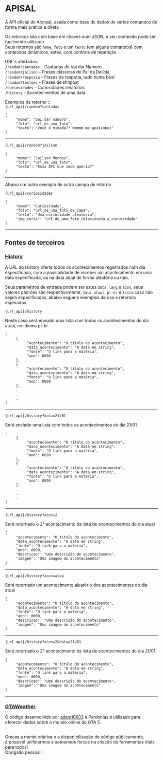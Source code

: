 ﻿# APISAL

A API oficial do Alonsal, usada como base de dados de vários comandos de forma mais prática e direta

Os retornos são com base em chaves num JSON, e seu conteúdo pode ser facilmente utilizado<br>
Seus retornos são `nome`, `foto` e um `texto` (em alguns comandos) com conteúdos dinâmicos, estes, com controle de repetição

URL's ofertadas:
<br>`/random?cantadas` - Cantadas do Vai dar Namoro
<br>`/random?jailson` - Frases clássicas do Pai da Delícia
<br>`/random?rasputia` - Frases da rasputia, tudo numa boa!
<br>`/random?textoes` - Frases de shitpost
<br>`/curiosidades` - Curiosidades aleatórias
<br>`/history` - Acontecimentos de uma data

Exemplos de retorno :: <br>
`{url_api}/random?cantadas`

```
{
     "nome": "Vai dar namoro",
     "foto": "url_de_uma_foto",
     "texto": "Você é mimada?? Hmmmm me apaixonei"
}
```

<hr>

`{url_api}/random?jailson`

```
{
     "nome": "Jailson Mendes",
     "foto": "url_de_uma_foto",
     "texto": "Essa API que você queria?"
}
```

<hr>

Abaixo um outro exemplo de outro campo de retorno

`{url_api}/curiosidades`

```
{
     "nome": "Curiosidade",
     "foto": "url_de_uma_foto_de_capa",
     "texto": "Uma curiosidade aleatória",
     "img_curio": "url_de_uma_foto_relacionada_a_curiosidade"
}
```

<hr>
<h2>Fontes de terceiros</h2>

<h3><a href="https://history.uol.com.br/hoje-na-historia">History</a></h3>

A URL do History oferta todos os acontecimentos registrados num dia especificado, com a possibilidade
de receber um acontecimento em uma data especificada, ou na data atual de forma aleatória ou não.<br>


Seus paramêtros de entrada podem ser estes `data`, `lang` e `acon`, seus valores padrões são
respectivamente, `data atual`, `pt-br` e `lista` caso não sejam especificados, abaixo seguem exemplos de uso e retornos esperados:

`{url_api}/history`

Neste caso será enviado uma lista com todos os acontecimentos do dia atual, no idioma pt-br

```
[
     {
          "acontecimento": "O titulo do acontecimento",
          "data_acontecimento": "A data em string",
          "fonte": "O link para a matéria",
          "ano": 0000
     },
     {
          "acontecimento": "O titulo do acontecimento",
          "data_acontecimento": "A data em string",
          "fonte": "O link para a matéria",
          "ano": 0000
     },
     .
     .
     .
]
```

<hr>

`{url_api}/history?data=21/01`

Será enviado uma lista com todos os acontecimentos do dia 21/01
```
[
     {
          "acontecimento": "O titulo do acontecimento",
          "data_acontecimento": "A data em string",
          "fonte": "O link para a matéria",
          "ano": 0000
     },
     {
          "acontecimento": "O titulo do acontecimento",
          "data_acontecimento": "A data em string",
          "fonte": "O link para a matéria",
          "ano": 0000
     },
     .
     .
     .
]
```

<hr>

`{url_api}/history?acon=2`

Será retornado o 2° acontecimento da lista de acontecimentos do dia atual
```
{
     "acontecimento": "O titulo do acontecimento",
     "data_acontecimento": "A data em string",
     "fonte": "O link para a matéria",
     "ano": 0000,
     "descricao": "Uma descrição do acontecimento",
     "imagem": "Uma imagem do acontecimento"
}
```

<hr>

`{url_api}/history?acon=alea`

Será retornado um acontecimento aleatório dos acontecimentos do dia atual
```
{
     "acontecimento": "O titulo do acontecimento",
     "data_acontecimento": "A data em string",
     "fonte": "O link para a matéria",
     "ano": 0000,
     "descricao": "Uma descrição do acontecimento",
     "imagem": "Uma imagem do acontecimento"
}
```

<hr>

`{url_api}/history?acon=2&data=21/01`

Será retornado o 2° acontecimento da lista de acontecimentos do dia 21/01
```
{
     "acontecimento": "O titulo do acontecimento",
     "data_acontecimento": "A data em string",
     "fonte": "O link para a matéria",
     "ano": 0000,
     "descricao": "Uma descrição do acontecimento",
     "imagem": "Uma imagem do acontecimento"
}
```

<hr>
<h3><a href="https://github.com/adam10603/GTAWeather">GTAWeather</a></h3>

O código desenvolvido por <a href="https://github.com/adam10603">adam10603</a> e Pardonias é utilizado para oferecer dados sobre o mundo online do GTA 5.<br><br>

Graças a mente criativa e a disponibilização do código públicamente, <br>
é possível unificarmos e somarmos forças na criação de ferramentas úteis para todos!<br>
Obrigado pessoal!